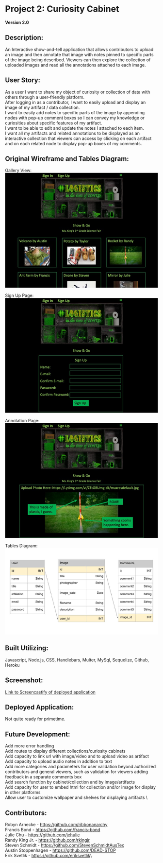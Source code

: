 # Project 2: Curiosity Cabinet

**Version 2.0**
## Description:

An Interactive show-and-tell application that allows contributors to upload an image and then annotate that image with notes pinned to specific parts of the image being described. Viewers can then explore the collection of uploaded images and read all the annotations attached to each image.

## User Story:

As a user I want to share my object of curiosity or collection of data with others through a user-friendly platform. \
After logging in as a contributor, I want to easily upload and display an image of my artifact / data collection. \
I want to easily add notes to specific parts of the image by appending nodes with pop-up comment boxes so I can convey my knowledge or curiosities about specific features of my artifact. \
I want to be able to edit and update the notes I attached to each item. \
I want all my artifacts and related annotations to be displayed as an interactive collection that viewers can access by clicking on each artifact and on each related node to display pop-up boxes of my comments.

## Original Wireframe and Tables Diagram:

Gallery View: \
![Slide 1 containing homepage layout](./README_Files/Slide1.jpeg)

Sign Up Page: \
![Slide 2 containing sign up page layout](./README_Files/Slide2.jpeg)

Annotation Page: \
![Slide 3 containing upload and annotation page](./README_Files/Slide3.jpeg)

Tables Diagram: \
![Slide 4 containing tables diagram](./README_Files/Slide4.jpg)

## Built Utilizing:

Javascript, Node.js, CSS, Handlebars, Multer, MySql, Sequelize, Github, Heroku

## Screenshot:

[Link to Screencastify of deployed application](https://watch.screencastify.com/v/tRx9XzGKd2ZjF4Bm6T40)

## Deployed Application:

Not quite ready for primetime.

## Future Development:

Add more error handling \
Add routes to display different collections/curiosity cabinets \
Add capacity to link url with image/video and to upload video as artifact \
Add capacity to upload audio notes in addition to text \
Add more categories and parameters for user validation beyond authorized contributors and general viewers, such as validation for viewers adding feedback in a separate comments box \
Add search function by cabinet/collection and by image/artifacts \
Add capacity for user to embed html for collection and/or image for display in other platforms \
Allow user to customize wallpaper and shelves for displaying artifacts \

## Contributors:

Robyn Arnecke - <https://github.com/ribbonanarchy>\
Francis Bond - <https://github.com/francis-bond>\
Julie Chu - <https://github.com/jehulie>\
Randy King Jr. - <https://github.com/rkingjr>\
Steven Schmidt - <https://github.com/StevenSchmidtAusTex>\
Austin Stoppenhagen - <https://github.com/DEAD-STOP>\
Erik Svetlik - <https://github.com/eriksvetlik>\
